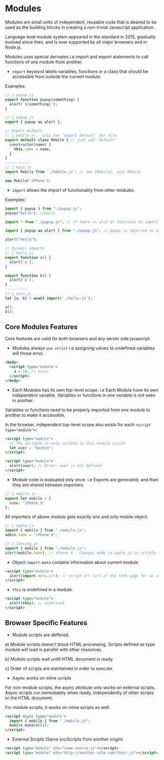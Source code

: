# Modules

Modules are small units of independent, reusable code that is desired to be used as the building blocks in creating a non-trivial Javascript application.

Language level module system appeared in the standard in 2015, gradually evolved since then, and is now supported by all major browsers and in Node.js.

Modules uses special derivates i.e import and export statements to call functions of one module from another.

- `export` keyword labels variables, functions or a class that should be accessible from outside the current module.

Examples:

```js
// 📁 popup.js
export function popup(something) {
  alert(`${something}`);
}
```

```js
// 📁 popup.js
export { popup as alert };
```

```js
// Export Default
// 📁 mobile.js - only one `export default` per file.
export default class Mobile { // just add "default"
  constructor(name) {
    this.name = name;
  }
}
------------
// 📁 main.js
import Mobile from './mobile.js'; // not {Mobile}, just Mobile

new Mobile('iPhone');
```

- `import` allows the import of functionality from other modules.

Examples:

```js
import { popup } from "./popup.js";
popup("hello"); //hello
```

```js
import * from "./popup.js"; // if there is alot of functions to import then we can import everything as an object
```

```js
import { popup as alert } from "./popup.js"; // popup is imported as different name called alert

alert("hello");
```

```js
// Dynamic Imports
// 📁 hello.js
export function a() {
  alert(`a`);
}

export function b() {
  alert(`b`);
}
----------
// 📁 main.js
let {a, b} = await import('./hello.js');

a();
b();
```

## Core Modules Features

Core features are valid for both browsers and any server side javascript.

- Modules always `use strict` i.e assigning values to undefined variables will throw error.

```html
<body>
  <script type="module">
    a = 10; // error
  </script>
</body>
```

- Each Modules has its own top-level scope. i.e Each Module have its own independent variable. Variables or functions in one variable is not seen in another.

Variables or functions need to be properly imported from one module to another to make it accessible.

In the browser, independent top-level scope also exists for each `<script type="module">`:

```html
<script type="module">
  // The variable is only visible in this module script
  let user = "Sachin";
</script>

<script type="module">
  alert(user); // Error: user is not defined
</script>
```

- Module code is evaluated only once. i.e Exports are generated, and then they are shared between importers.

```js
// 📁 mobile.js
export let mobile = {
  name: "iPhone 5"
};
```

All importers of above module gets exactly one and only mobile object.

```js
// 📁 apple.js
import { mobile } from "./mobile.js";
admin.name = "iPhone 6";

// 📁 Samsung.js
import { mobile } from "./mobile.js";
alert(mobile.name); // iPhone 6 - Changes made in apple.js is visible in Samsung.js
```

- Object `import.meta` contains information about current module.

```html
<script type="module">
  alert(import.meta.url); // script url (url of the html page for an inline script)
</script>
```

- `this` is undefined in a module.

```html
<script type="module">
  alert(this); // undefined
</script>
```

## Browser Specific Features

- Module scripts are deffered.

a) Module scripts doesn't block HTML processing. Scripts defined as type module will load in parallel with other resources.

b) Module scripts wait untill HTML document is ready.

c) Order of scripts are maintained in order to execute.

- Async works on inline scripts

For non-module scripts, the async attribute only works on external scripts. Async scripts run immediately when ready, independently of other scripts or the HTML document.

For module scripts, it works on inline scripts as well.

```html
<script async type="module">
  import { mobile } from "./mobile.js";
  mobile.makeCall();
</script>
```

- External Scripts (Same src/Scripts from another origin)

```html
<script type="module" src="same-source.js"></script>
<script type="module" src="http://another-site.com/their.js"></script>
```
